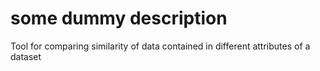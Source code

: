 # some dummy description
Tool for comparing similarity of data contained in different attributes of a dataset
